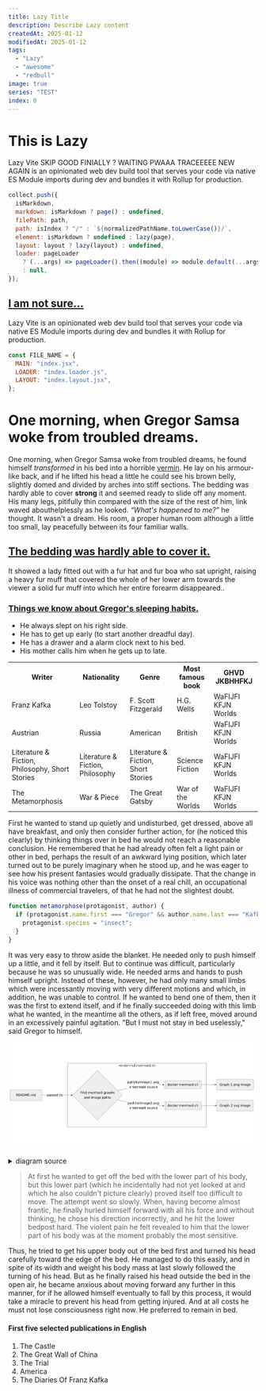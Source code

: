 ```yaml
---
title: Lazy Title
description: Describe Lazy content
createdAt: 2025-01-12
modifiedAt: 2025-01-12
tags:
  - "Lazy"
  - "awesome"
  - "redbull"
image: true
series: "TEST"
index: 0
---
```


# This is Lazy

Lazy Vite SKIP GOOD FINIALLY ? WAITING PWAAA TRACEEEEE NEW AGAIN is an opinionated web dev build tool that serves your code via native ES Module imports during dev and bundles it with Rollup for production.

```js
collect.push({
  isMarkdown,
  markdown: isMarkdown ? page() : undefined,
  filePath: path,
  path: isIndex ? "/" : `${normalizedPathName.toLowerCase()}/`,
  element: isMarkdown ? undefined : lazy(page),
  layout: layout ? lazy(layout) : undefined,
  loader: pageLoader
    ? (...args) => pageLoader().then((module) => module.default(...args))
    : null,
});
```

## [I am not sure...](#test3)

Lazy Vite is an opinionated web dev build tool that serves your code via native ES Module imports during dev and bundles it with Rollup for production.

```javascript
const FILE_NAME = {
  MAIN: "index.jsx",
  LOADER: "index.loader.js",
  LAYOUT: "index.layout.jsx",
};
```

# One morning, when Gregor Samsa woke from troubled dreams.

One morning, when Gregor Samsa woke from troubled dreams, he found himself _transformed_ in his bed into a horrible [vermin](http://en.wikipedia.org/wiki/Vermin "Wikipedia Vermin"). He lay on his armour-like back, and if he lifted his head a little he could see his brown belly, slightly domed and divided by arches into stiff sections. The bedding was hardly able to cover **strong** it and seemed ready to slide off any moment. His many legs, pitifully thin compared with the size of the rest of him, link waved abouthelplessly as he looked. <cite>“What's happened to me?”</cite> he thought. It wasn't a dream. His room, a proper human room although a little too small, lay peacefully between its four familiar walls.</p>

## [The bedding was hardly able to cover it.](#test1)

It showed a lady fitted out with a fur hat and fur boa who sat upright, raising a heavy fur muff that covered the whole of her lower arm towards the viewer a solid fur muff into which her entire forearm disappeared..

### [Things we know about Gregor's sleeping habits.](#test2)

- He always slept on his right side.
- He has to get up early (to start another dreadful day).
- He has a drawer and a alarm clock next to his bed.
- His mother calls him when he gets up to late.

<table class="data">
  <tr>
    <th>Writer</th>
    <th>Nationality</th>
    <th>Genre</th>
    <th>Most famous book</th>
    <th>GHVD JKBHHFKJ</th>
  </tr>
  <tr>
    <td>Franz Kafka</td>
    <td>Leo Tolstoy</td>
    <td>F. Scott Fitzgerald</td>
    <td>H.G. Wells</td>
    <td>WaFIJFI KFJN Worlds</td>
  </tr>
  <tr>
    <td>Austrian</td>
    <td>Russia</td>
    <td>American</td>
    <td>British</td>
    <td>WaFIJFI KFJN Worlds</td>
  </tr>
  <tr>
    <td>Literature & Fiction, Philosophy, Short Stories</td>
    <td>Literature & Fiction, Philosophy</td>
    <td>Literature & Fiction, Short Stories</td>
    <td>Science Fiction</td>
    <td>WaFIJFI KFJN Worlds</td>
  </tr>
  <tr>
    <td>The Metamorphosis</td>
    <td>War & Piece</td>
    <td>The Great Gatsby</td>
    <td>War of the Worlds</td>
    <td>WaFIJFI KFJN Worlds</td>
  </tr>
  </table>

First he wanted to stand up quietly and undisturbed, get dressed, above all have breakfast, and only then consider further action, for (he noticed this clearly) by thinking things over in bed he would not reach a reasonable conclusion. He remembered that he had already often felt a light pain or other in bed, perhaps the result of an awkward lying position, which later turned out to be purely imaginary when he stood up, and he was eager to see how his present fantasies would gradually dissipate. That the change in his voice was nothing other than the onset of a real chill, an occupational illness of commercial travelers, of that he had not the slightest doubt.

```js
function metamorphose(protagonist, author) {
  if (protagonist.name.first === "Gregor" && author.name.last === "Kafka") {
    protagonist.species = "insect";
  }
}
```

It was very easy to throw aside the blanket. He needed only to push himself up a little, and it fell by itself. But to continue was difficult, particularly because he was so unusually wide. He needed arms and hands to push himself upright. Instead of these, however, he had only many small limbs which were incessantly moving with very different motions and which, in addition, he was unable to control. If he wanted to bend one of them, then it was the first to extend itself, and if he finally succeeded doing with this limb what he wanted, in the meantime all the others, as if left free, moved around in an excessively painful agitation. "But I must not stay in bed uselessly," said Gregor to himself.

![rendered image description](images/rendered_image.png)

<details>
  <summary>diagram source</summary>
  This details block is collapsed by default when viewed in GitHub. This hides the mermaid graph definition, while the rendered image
  linked above is shown. The details tag has to follow the image tag. (newlines allowed)

```mermaid
graph LR
    A[README.md]
    B{Find mermaid graphs<br>and image paths}
    C[[docker mermaid-cli]]
    D[[docker mermaid-cli]]
    E(Graph 1 png image)
    F(Graph 2 svg image)

    A -->|passed to| B
    subgraph render-md-mermaid.sh
      B --> |path/to/image1.png<br>+mermaid source| C
      B --> |path/to/image2.svg<br>+mermaid source| D
    end
    C --> E
    D --> F
```

</details>

> At first he wanted to get off the bed with the lower part of his body, but this lower part (which he incidentally had not yet looked at and which he also couldn't picture clearly) proved itself too difficult to move. The attempt went so slowly. When, having become almost frantic, he finally hurled himself forward with all his force and without thinking, he chose his direction incorrectly, and he hit the lower bedpost hard. The violent pain he felt revealed to him that the lower part of his body was at the moment probably the most sensitive.

Thus, he tried to get his upper body out of the bed first and turned his head carefully toward the edge of the bed. He managed to do this easily, and in spite of its width and weight his body mass at last slowly followed the turning of his head. But as he finally raised his head outside the bed in the open air, he became anxious about moving forward any further in this manner, for if he allowed himself eventually to fall by this process, it would take a miracle to prevent his head from getting injured. And at all costs he must not lose consciousness right now. He preferred to remain in bed.

#### First five selected publications in English

1. The Castle
2. The Great Wall of China
3. The Trial
4. America
5. The Diaries Of Franz Kafka
